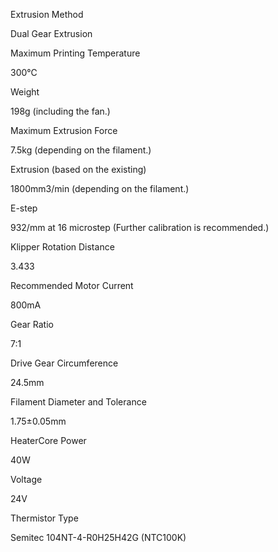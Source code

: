 Extrusion Method

Dual Gear Extrusion

Maximum Printing Temperature

300℃

Weight

198g (including the fan.)

Maximum Extrusion Force

7.5kg (depending on the filament.)

Extrusion (based on the existing)

1800mm3/min (depending on the filament.)

E-step

932/mm at 16 microstep (Further calibration is recommended.)

Klipper Rotation Distance

3.433

Recommended Motor Current

800mA

Gear Ratio

7:1

Drive Gear Circumference

24.5mm

Filament Diameter and Tolerance

1.75±0.05mm

HeaterCore Power

40W

Voltage

24V

Thermistor Type

Semitec 104NT-4-R0H25H42G (NTC100K)